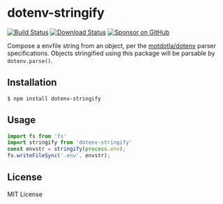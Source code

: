 # dotenv-stringify

[![Build Status](https://app.travis-ci.com/compwright/dotenv-stringify.svg?branch=master)](https://app.travis-ci.com/github/compwright/dotenv-stringify)
[![Download Status](https://img.shields.io/npm/dm/dotenv-stringify.svg?style=flat-square)](https://www.npmjs.com/package/dotenv-stringify)
[![Sponsor on GitHub](https://img.shields.io/static/v1?label=Sponsor&message=❤&logo=GitHub&link=https://github.com/sponsors/compwright)](https://github.com/sponsors/compwright)

Compose a envfile string from an object, per the [motdotla/dotenv](https://github.com/motdotla/dotenv/) parser specifications. Objects stringified using this package will be parsable by `dotenv.parse()`.

## Installation

```
$ npm install dotenv-stringify
```

## Usage

```js
import fs from 'fs'
import stringify from 'dotenv-stringify'
const envstr = stringify(process.env);
fs.writeFileSync('.env', envstr);
```

## License

MIT License
